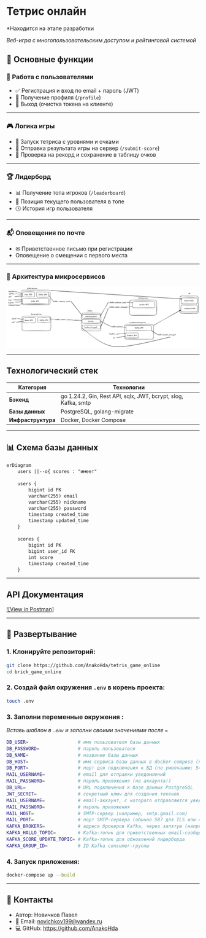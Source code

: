 # Тетрис онлайн
*Находится на этапе разработки

*Веб-игра с многопользовательским доступом и рейтинговой системой*


## 🌟 Основные функции

### 👤 Работа с пользователями

- ✅ Регистрация и вход по email + пароль (JWT)
- 🧾 Получение профиля (`/profile`)
- 🚪 Выход (очистка токена на клиенте)

---

### 🎮 Логика игры

- 🎲 Запуск тетриса с уровнями и очками
- 💾 Отправка результата игры на сервер (`/submit-score`)
- 🏅 Проверка на рекорд и сохранение в таблицу очков

---

### 🏆 Лидерборд

- 📊 Получение топа игроков (`/leaderboard`)
- 👤 Позиция текущего пользователя в топе
- 🕓 История игр пользователя

---

### 📬 Оповещения по почте

- ✉ Приветственное письмо при регистрации
- Оповещение о смещении с первого места

---

### 📌 Архитектура микросервисов
![img.png](img.png)

---

## Технологический стек
| Категория       | Технологии                                                     |
|----------------|----------------------------------------------------------------|
| **Бэкенд**     | go 1.24.2, Gin, Rest API, sqlx, JWT, bcrypt, slog, Kafka, smtp |
| **Базы данных**| PostgreSQL, golang-migrate                                     |
| **Инфраструктура** | Docker, Docker Compose                                         |

---

## 📊 Схема базы данных

```mermaid
erDiagram
    users ||--o{ scores : "имеет"
    
    users {
        bigint id PK
        varchar(255) email
        varchar(255) nickname
        varchar(255) password
        timestamp created_time
        timestamp updated_time
    }

    scores {
        bigint id PK
        bigint user_id FK
        int score
        timestamp created_time
    }
```

---

## API Документация
[![View in Postman]](https://documenter.getpostman.com/view/15465327/2sB2x6nYXJ)

---
## 🐳 Развертывание
### 1. Клонируйте репозиторий:
```bash
git clone https://github.com/AnakoHda/tetris_game_online
cd brick_game_online
```
### 2. Создай файл окружения `.env` в корень проекта:
```bash
touch .env
```
### 3. Заполни переменные окружения :
*Вставь шаблон в `.env` и заполни своими значениями после `=`*
```bash
DB_USER=                  # имя пользователя базы данных
DB_PASSWORD=              # пароль пользователя
DB_NAME=                  # название базы данных
DB_HOST=                  # имя сервиса базы данных в docker-compose (по умолчанию: postgres)
DB_PORT=                  # порт для подключения к БД (по умолчанию: 5432)
MAIL_USERNAME=            # email для отправки уведомлений
MAIL_PASSWORD=            # пароль приложения (не аккаунта!)
DB_URL=                   # URL подключения к базе данных PostgreSQL
JWT_SECRET=               # секретный ключ для создания токенов
MAIL_USERNAME=            # email-аккаунт, с которого отправляются уведомления
MAIL_PASSWORD=            # пароль приложения
MAIL_HOST=                # SMTP-сервер (например, smtp.gmail.com)
MAIL_PORT=                # порт SMTP-сервера (обычно 587 для TLS или 465 для SSL)
KAFKA_BROKERS=            # адреса брокеров Kafka, через запятую (например: kafka:9092)
KAFKA_HALLO_TOPIC=        # Kafka-топик для приветственных email-сообщений
KAFKA_SCORE_UPDATE_TOPIC= # Kafka-топик для обновлений лидерборда
KAFKA_GROUP_ID=           # ID Kafka consumer-группы
```
### 4. Запуск приложения:
```bash
docker-compose up --build
```
---
## 📧 Контакты
- Автор: Новичков Павел
- 📧 Email: novichkov199@yandex.ru
- 💻 GitHub: https://github.com/AnakoHda